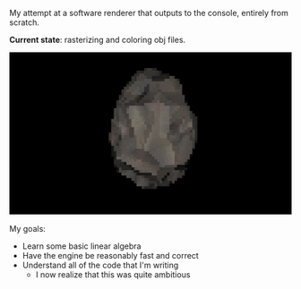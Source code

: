 My attempt at a software renderer that outputs to the console, entirely from scratch.

**Current state**: rasterizing and coloring obj files.

![Asteroid rotating on screen](github/6-1-2025-asteroid.gif)

My goals:
- Learn some basic linear algebra
- Have the engine be reasonably fast and correct
- Understand all of the code that I'm writing
    - I now realize that this was quite ambitious
